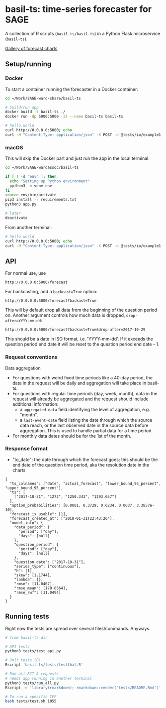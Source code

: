 # basil-ts: time-series forecaster for SAGE

A collection of R scripts (`basil-ts/basil-ts`) in a Python Flask microservice (`basil-ts`). 

[Gallery of forecast charts](tests/README.md#plot-arima-forecasts)

## Setup/running

### Docker

To start a container running the forecaster in a Docker container:

```bash
cd ~/Work/SAGE-ward-share/basil-ts

# build/run app
docker build -t basil-ts ./ 
docker run -dp 5000:5000 -it --name basil-ts basil-ts

# hello world
curl http://0.0.0.0:5000; echo
curl -H "Content-Type: application/json" -X POST -d @tests/io/example1.json http://0.0.0.0:5000/forecast
```

### macOS

This will skip the Docker part and just run the app in the local terminal:

```bash
cd ~/Work/SAGE-wardassoc/basil-ts

if [ ! -d "env" ]; then
  echo "Setting up Python environment"
  python3 -m venv env
fi
source env/bin/activate
pip3 install -r requirements.txt
python3 app.py

# later
deactivate
```

From another terminal:

```bash
# hello world
curl http://0.0.0.0:5000; echo
curl -H "Content-Type: application/json" -X POST -d @tests/io/example1.json http://0.0.0.0:5000/forecast
```

## API

For normal use, use 

```
http://0.0.0.0:5000/forecast
```

For backcasting, add a `backcast=True` option:

```
http://0.0.0.0:5000/forecast?backast=True
```

This will by default drop all data from the beginning of the question period on. Another argument controls how much data is dropped, `drop-after=YYYY-mm-dd`: 

```
http://0.0.0.0:5000/forecast?backast=True&drop-after=2017-10-29
```

This should be a date in ISO format, i.e. 'YYYY-mm-dd'. If it exceeds the question period end date it will be reset to the question period end date - 1. 

### Request conventions

Data aggregation

- For questions with weird fixed time periods like a 40-day period, the data in the request will be daily and aggregation will take place in basil-ts. 
- For questions with regular time periods (day, week, month), data in the request will already be aggregated and the request should include additional information: 
    - a `aggregated-data` field identifying the level of aggregation, e.g. "month".
    - a `last-event-date` field listing the date through which the source data reach, or the last observed date in the source data before aggregation. This is used to handle partial data for a time period. 
- For monthly data dates should be for the 1st of the month. 


### Response format

- "to_date": the date through which the forecast goes; this should be the end date of the question time period, aka the resolution date in the charts

```
{
  "ts_colnames": ["date", "actual_forecast", "lower_bound_95_percent", "upper_bound_95_percent"],
  "ts": [
    ["2017-10-31", "1272", "1250.343", "1293.657"]
  ],
  "option_probabilities": [0.0001, 0.3729, 0.6234, 0.0037, 3.3857e-10],
  "forecast_is_usable": [1],
  "forecast_created_at": ["2018-01-31T22:43:26"],
  "model_info": {
    "data_period": {
      "period": ["day"],
      "days": [null]
    },
    "question_period": {
      "period": ["day"],
      "days": [null]
    },
    "question_date": ["2017-10-31"],
    "series_type": ["continuous"],
    "h": [1],
    "skew": [1.1744],
    "lambda": {},
    "rmse": [11.0467],
    "rmse_mean": [170.6564],
    "rmse_rwf": [11.0494]
  }
} 
```



## Running tests

Right now the tests are spread over several files/commands. Anyways.

```bash
# from basil-ts dir

# API tests
python3 tests/test_api.py

# Unit tests (R)
Rscript 'basil-ts/tests/testthat.R'

# Run all RCT-A requests
# needs app running in another terminal
python3 tests/run_all.py
Rscript -e 'library(rmarkdown); rmarkdown::render("tests/README.Rmd")'

# To run a specific IFP
bash tests/test.sh 1055
```


